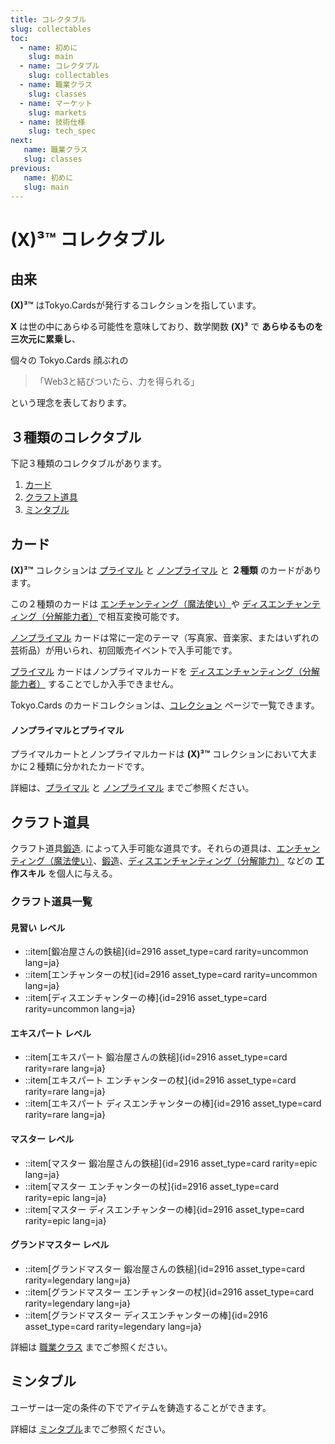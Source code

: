 ```yaml
---
title: コレクタブル
slug: collectables
toc:
  - name: 初めに 
    slug: main 
  - name: コレクタブル 
    slug: collectables 
  - name: 職業クラス 
    slug: classes 
  - name: マーケット 
    slug: markets 
  - name: 技術仕様 
    slug: tech_spec 
next: 
   name: 職業クラス
   slug: classes 
previous: 
   name: 初めに 
   slug: main 
---
```


# __(X)³™__ コレクタブル

## 由来
__(X)³™__ はTokyo.Cardsが発行するコレクションを指しています。

__X__ は世の中にあらゆる可能性を意味しており、数学関数 __(X)³__ で __あらゆるものを三次元に累乗し__、

個々の Tokyo.Cards 顔ぶれの 

> 「Web3と結びついたら、力を得られる」

という理念を表しております。

## ３種類のコレクタブル

下記３種類のコレクタブルがあります。

1. [カード](#カード)
2. [クラフト道具](#クラフト道具)
3. [ミンタブル](#ミンタブル)


## カード
__(X)³™__ コレクションは [プライマル](/wiki/?slug=/collectables/primals&lang=ja) と [ノンプライマル](/wiki/?slug=/collectables/non_primals&lang=ja) と __２種類__ のカードがあります。

この２種類のカードは [エンチャンティング（魔法使い）](/wiki/?slug=classes&lang=ja#enchanter)や [ディスエンチャンティング（分解能力者）](/wiki/?slug=classes&lang=ja#disenchanter)で相互変換可能です。

[ノンプライマル](/wiki/?slug=/collectables/non_primals&lang=ja) カードは常に一定のテーマ（写真家、音楽家、またはいずれの芸術品）が用いられ、初回販売イベントで入手可能です。

[プライマル](/wiki/?slug=/collectables/primals&lang=ja) カードはノンプライマルカードを [ディスエンチャンティング（分解能力者）](/wiki/?slug=classes&lang=ja#disenchanter) することでしか入手できません。


Tokyo.Cards のカードコレクションは、[コレクション](/collections/?lang=ja) ページで一覧できます。

#### ノンプライマルとプライマル

プライマルカートとノンプライマルカードは __(X)³™__ コレクションにおいて大まかに２種類に分かれたカードです。

詳細は、[プライマル](/wiki/?slug=/collectables/primals&lang=ja) と [ノンプライマル](/wiki/?slug=/collectables/non_primals&lang=ja) までご参照ください。

## クラフト道具
クラフト道具[鍛造](/wiki/?slug=classes&lang=ja#forger). によって入手可能な道具です。それらの道具は、[エンチャンティング（魔法使い）](/wiki/?slug=classes&lang=ja#enchanter)、[鍛造](/wiki/?slug=classes&lang=ja#forger)、[ディスエンチャンティング（分解能力）](/wiki/?slug=classes&lang=ja#disenchanter) などの __工作スキル__ を個人に与える。

### クラフト道具一覧

#### 見習い レベル 
- ::item[鍛冶屋さんの鉄槌]{id=2916 asset_type=card rarity=uncommon lang=ja} 
- ::item[エンチャンターの杖]{id=2916 asset_type=card rarity=uncommon lang=ja} 
- ::item[ディスエンチャンターの棒]{id=2916 asset_type=card rarity=uncommon lang=ja} 

#### エキスパート レベル 
- ::item[エキスパート 鍛冶屋さんの鉄槌]{id=2916 asset_type=card rarity=rare lang=ja} 
- ::item[エキスパート エンチャンターの杖]{id=2916 asset_type=card rarity=rare lang=ja} 
- ::item[エキスパート ディスエンチャンターの棒]{id=2916 asset_type=card rarity=rare lang=ja} 

#### マスター レベル 
- ::item[マスター 鍛冶屋さんの鉄槌]{id=2916 asset_type=card rarity=epic lang=ja} 
- ::item[マスター エンチャンターの杖]{id=2916 asset_type=card rarity=epic lang=ja} 
- ::item[マスター ディスエンチャンターの棒]{id=2916 asset_type=card rarity=epic lang=ja} 

#### グランドマスター レベル
- ::item[グランドマスター 鍛冶屋さんの鉄槌]{id=2916 asset_type=card rarity=legendary lang=ja} 
- ::item[グランドマスター エンチャンターの杖]{id=2916 asset_type=card rarity=legendary lang=ja} 
- ::item[グランドマスター ディスエンチャンターの棒]{id=2916 asset_type=card rarity=legendary lang=ja} 

詳細は [職業クラス](/wiki/slug=classes&lang=ja) までご参照ください。

## ミンタブル
ユーザーは一定の条件の下でアイテムを鋳造することができます。

詳細は [ミンタブル](#mintable)までご参照ください。
